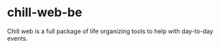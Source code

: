 # chill-web-be
Chill web is a full package of life organizing tools to help with day-to-day events.
